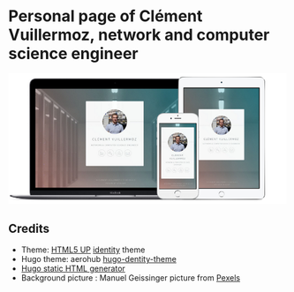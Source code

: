 # Personal page of Clément Vuillermoz, network and computer science engineer

![mockup.png](mockup.png)

## Credits

- Theme: [HTML5 UP](https://html5up.net) [identity](https://html5up.net/identity) theme
- Hugo theme: aerohub [hugo-dentity-theme](https://github.com/aerohub/hugo-identity-theme)
- [Hugo static HTML generator](https://github.com/gohugoio/hugo)
- Background picture : Manuel Geissinger picture from [Pexels](https://www.pexels.com/fr-fr/photo/interieur-de-l-immeuble-de-bureaux-325229/)
